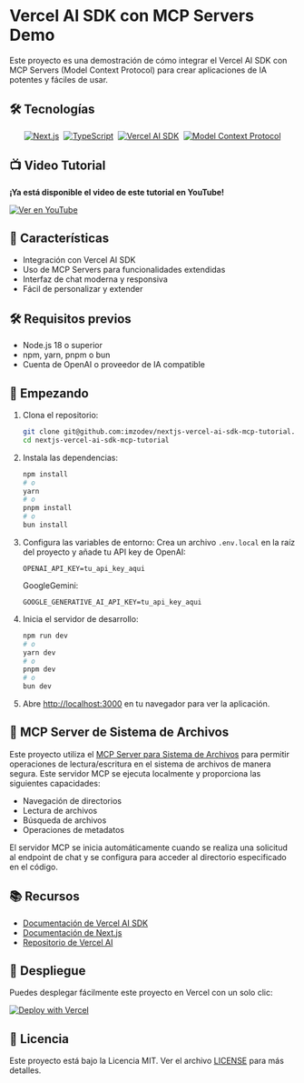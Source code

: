 # Vercel AI SDK con MCP Servers Demo

Este proyecto es una demostración de cómo integrar el Vercel AI SDK con MCP Servers (Model Context Protocol) para crear aplicaciones de IA potentes y fáciles de usar.

## 🛠️ Tecnologías

<div align="center" style="display: flex; gap: 8px; justify-content: center; flex-wrap: wrap;">
  <a href="https://nextjs.org/" target="_blank" rel="noreferrer"><img src="https://img.shields.io/badge/Next.js-000000?style=for-the-badge&logo=nextdotjs&logoColor=white" alt="Next.js"></a>
  <a href="https://www.typescriptlang.org/" target="_blank" rel="noreferrer"><img src="https://img.shields.io/badge/TypeScript-3178C6?style=for-the-badge&logo=typescript&logoColor=white" alt="TypeScript"></a>
  <a href="https://sdk.vercel.ai/" target="_blank" rel="noreferrer"><img src="https://img.shields.io/badge/Vercel%20AI%20SDK-000000?style=for-the-badge&logo=vercel&logoColor=white" alt="Vercel AI SDK"></a>
  <a href="https://github.com/modelcontextprotocol" target="_blank" rel="noreferrer"><img src="https://img.shields.io/badge/Model%20Context%20Protocol-FF6B6B?style=for-the-badge&logo=github&logoColor=white" alt="Model Context Protocol"></a>
</div>

## 📺 Video Tutorial

**¡Ya está disponible el video de este tutorial en YouTube!**

[![Ver en YouTube](https://img.shields.io/badge/Ver_en_YouTube-FF0000?style=for-the-badge&logo=youtube&logoColor=white)](https://www.youtube.com/watch?v=7IAZYRKqtl0)


## 🚀 Características

- Integración con Vercel AI SDK
- Uso de MCP Servers para funcionalidades extendidas
- Interfaz de chat moderna y responsiva
- Fácil de personalizar y extender

## 🛠️ Requisitos previos

- Node.js 18 o superior
- npm, yarn, pnpm o bun
- Cuenta de OpenAI o proveedor de IA compatible

## 🚀 Empezando

1. Clona el repositorio:
   ```bash
   git clone git@github.com:imzodev/nextjs-vercel-ai-sdk-mcp-tutorial.git
   cd nextjs-vercel-ai-sdk-mcp-tutorial
   ```

2. Instala las dependencias:
   ```bash
   npm install
   # o
   yarn
   # o
   pnpm install
   # o
   bun install
   ```

3. Configura las variables de entorno:
   Crea un archivo `.env.local` en la raíz del proyecto y añade tu API key de OpenAI:
   ```
   OPENAI_API_KEY=tu_api_key_aqui
   ```
   GoogleGemini:
   ```
   GOOGLE_GENERATIVE_AI_API_KEY=tu_api_key_aqui
   ```

4. Inicia el servidor de desarrollo:
   ```bash
   npm run dev
   # o
   yarn dev
   # o
   pnpm dev
   # o
   bun dev
   ```

5. Abre [http://localhost:3000](http://localhost:3000) en tu navegador para ver la aplicación.

## 🧩 MCP Server de Sistema de Archivos

Este proyecto utiliza el [MCP Server para Sistema de Archivos](https://github.com/modelcontextprotocol/servers/tree/main/src/filesystem) para permitir operaciones de lectura/escritura en el sistema de archivos de manera segura. Este servidor MCP se ejecuta localmente y proporciona las siguientes capacidades:

- Navegación de directorios
- Lectura de archivos
- Búsqueda de archivos
- Operaciones de metadatos

El servidor MCP se inicia automáticamente cuando se realiza una solicitud al endpoint de chat y se configura para acceder al directorio especificado en el código.

## 📚 Recursos

- [Documentación de Vercel AI SDK](https://sdk.vercel.ai/docs)
- [Documentación de Next.js](https://nextjs.org/docs)
- [Repositorio de Vercel AI](https://github.com/vercel/ai)

## 🚀 Despliegue

Puedes desplegar fácilmente este proyecto en Vercel con un solo clic:

[![Deploy with Vercel](https://vercel.com/button)](https://vercel.com/new/clone?repository-url=https%3A%2F%2Fgithub.com%2Fimzodev%2Fnextjs-vercel-ai-sdk-mcp-tutorial&env=OPENAI_API_KEY&envDescription=Configura%20tu%20API%20Key%20de%20OpenAI&envLink=https%3A%2F%2Fplatform.openai.com%2Fapi-keys&project-name=vercel-ai-mcp-demo&repository-name=vercel-ai-mcp-demo)


## 📄 Licencia

Este proyecto está bajo la Licencia MIT. Ver el archivo [LICENSE](LICENSE) para más detalles.
